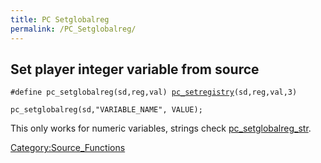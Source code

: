 ```yaml
---
title: PC Setglobalreg
permalink: /PC_Setglobalreg/
---
```


Set player integer variable from source
---------------------------------------

`#define pc_setglobalreg(sd,reg,val) `[`pc_setregistry`](pc_setregistry)`(sd,reg,val,3)`

`pc_setglobalreg(sd,"VARIABLE_NAME", VALUE);`

This only works for numeric variables, strings check [pc_setglobalreg_str](pc_setglobalreg_str).

[Category:Source_Functions](Source_Functions)